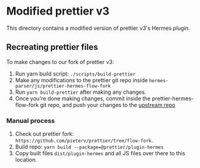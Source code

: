 # Modified prettier v3

This directory contains a modified version of prettier v3's Hermes plugin.

## Recreating prettier files

To make changes to our fork of prettier v3:

1. Run yarn build script: `./scripts/build-prettier`
3. Make any modifications to the prettier git repo inside `hermes-parser/js/prettier-hermes-flow-fork`
4. Run `yarn build-prettier` after making any changes.
5. Once you're done making changes, commit inside the prettier-hermes-flow-fork git repo, and push your changes to the [upstream repo](https://github.com/pieterv/prettier/tree/flow-fork)

### Manual process

1. Check out prettier fork: `https://github.com/pieterv/prettier/tree/flow-fork`.
2. Build repo: `yarn build --package=@prettier/plugin-hermes`
3. Copy built files `dist/plugin-hermes` and all JS files over there to this location.

